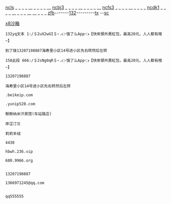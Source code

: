 [ncls](https://netcut.cn/ls)                                   _ _ _ _ __ _ _ _ _           __                                                                                                 [ncbj3](https://netcut.cn/bj3)                                   _ _ _ _ __ _ _ _ _           __                            [ncfs3](https://netcut.cn/fs3)                                   _ _ _ _ __ _ _ _ _         [ncdk1](https://netcut.cn/dk1)                                   _ _ _ _ __ _ _ _ __ __ _  _ _    [zfb](https://netcut.cn/zfb)-------[132](https://bfdz.coding.net/api/share/download/24bab7b5-2a16-4abc-8ac7-23e14ee32690)---------[tx](https://tb.ele.me/wow/alsc/mod/9b7dd5e527780fb84b5559a7?e=1&open_type=miniapp&inviterId=e8dba3a70f&actId=1&_ltracker_f=hjb_app_grzx&chInfo=ch_app_chsub_Photo5
) --[sc](https://ftpod.cn/#/) 


[x8沙箱 ](https://qq555555.coding.net/api/share/download/95843930-02be-4d0a-a6ca-fbe5cfc81453)  
```
132yq文本 1:/＄2uX2wGI＄~.👉饿了么App👈【快來領外賣紅包，最高20元，人人都有哦~】

```

```
到了拨13207198887海寿里小区14号进小区先右转然后左转

```
```
158此段 666:/＄2sNg0qR＄~.👉饿了么App👈【快來領外賣紅包，最高20元，人人都有哦~】
```

```
13207198887
```

```
海寿里小区14号进小区先右转然后左转

```

```
.beikeip.com

```

```
.yunip520.com
```

```
鲸鲸纳米汗蒸馆(车站路店)

```

```
岸淽汀兰

```

```
莉莉羊绒

```

```
4430
```

```
hbwh.236.vip

```

```
680.9966.org

```

```

```










```
13207198887
```


[](url)

```
1366971245@qq.com
```
```

```

```
qq555555
```
